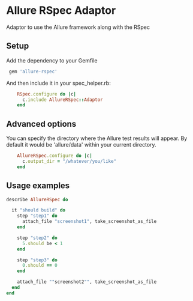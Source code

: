 # Allure RSpec Adaptor

Adaptor to use the Allure framework along with the RSpec

## Setup

Add the dependency to your Gemfile

```ruby
 gem 'allure-rspec'
```

And then include it in your spec_helper.rb:

```ruby
    RSpec.configure do |c|
      c.include AllureRSpec::Adaptor
    end
```

## Advanced options

You can specify the directory where the Allure test results will appear. By default it would be 'allure/data' within
your current directory.

```ruby
    AllureRSpec.configure do |c|
      c.output_dir = "/whatever/you/like"
    end
```

## Usage examples

```ruby
describe AllureRSpec do

  it "should build" do
    step "step1" do
      attach_file "screenshot1", take_screenshot_as_file
    end

    step "step2" do
      5.should be < 1
    end

    step "step3" do
      0.should == 0
    end

    attach_file ""screenshot2"", take_screenshot_as_file
  end
end
```
